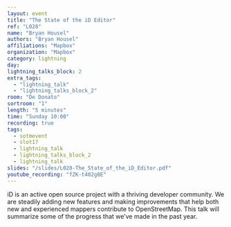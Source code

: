 ```yaml
---
layout: event
title: "The State of the iD Editor"
ref: "L028"
name: "Bryan Housel"
authors: "Bryan Housel"
affiliations: "Mapbox"
organization: "Mapbox"
category: lightning
day: 
lightning_talks_block: 2
extra_tags:
  - "lightning_talk"
  - "lightning_talks_block_2"
room: "De Donato"
sortroom: "1"
length: "5 minutes"
time: "Sunday 10:00"
recording: true
tags:
  - sotmevent
  - slot17
  - lightning_talk
  - lightning_talks_block_2
  - lightning_talk
slides: "/slides/L028-The_State_of_the_iD_Editor.pdf"
youtube_recording: "fZK-t402g8E"
---
```

iD is an active open source project with a thriving developer community.  We are steadily adding new features and making improvements that help both new and experienced mappers contribute to OpenStreetMap.  This talk will summarize some of the progress that we’ve made in the past year.